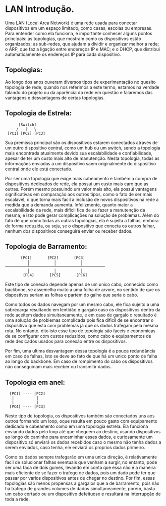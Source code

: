 # LAN Introdução.

  Uma LAN (Local Area Network) é uma rede usada para conectar dispositivos em um espaço limitado, como casas, escolas ou empresas. Para entender como ela funciona, é importante conhecer alguns pontos principais: as topologias, que mostram como os dispositivos estão organizados; as sub-redes, que ajudam a dividir e organizar melhor a rede; o ARP, que faz a ligação entre endereços IP e MAC; e o DHCP, que distribui automaticamente os endereços IP para cada dispositivo.

## Topologias:

  Ao longo dos anos ouveram diversos tipos de experimentação no quesito topologia de rede, quando nos referimos a este termo, estamos na verdade falando do projeto ou da aparência da rede em questão
e falaremos das vantagens e desvantagens de certas topologias.

## Topologia de Estrela:

          [Switch]
         /   |   \
     [PC1] [PC2] [PC3]

  Sua premissa principal são os dispositivos estarem conectados através de um outro dispositivo central, como um hub ou um switch, sendo a topologia mais encontrada atualmente devido sua escalabilidade e
confiabilidade, apesar de ter um custo mais alto de manutenção. Nesta topologia, todas as informações enviadas a um dispositivo saem originalmente do dispositivo central onde ele está conectado.

  Por ser uma topologia que exige mais cabeamento e também a compra de dispositivos dedicados de rede, ela possui um custo mais caro que as outras. Porém mesmo possuindo um valor mais alto, ela possui vantagens
significativas em comparação aos outros tipos, como o fato de ser mais escalavel, o que torna mais facil a inclusão de novos dispositivos na rede a medida que a demanda aumenta.
  Infelizmente, quanto maior a escalabilidade da rede, mais dificil fica de se fazer a manutenção da mesma, e isto pode gerar complicações na solução de problemas. Além do fato de que como todas as outras topologias,
ela é sujeita a falhas, embora de forma reduzida, ou seja, se o dispositivo que conecta os outros falhar, nenhum dos dispositivos conseguirá enviar ou receber dados.

## Topologia de Barramento:

           [PC1]       [PC2]       [PC3]
              │           │           │
    ──────────┴───────────┴───────────┴──────────
              │           │           │
            [PC4]       [PC5]       [PC6]


  Este tipo de conexão depende apenas de um unico cabo, conhecido como backbone, se assemelha muito a uma folha de arvore, no sentido de que os dispostivos seriam as folhas e partem do galho que seria o cabo.

  Como todos os dados navegam por um mesmo cabo, ele fica sujeito a uma sobrecarga resultando em lentidão e gargalo caso os dispositivos dentro da rede aceitem dados simultaneamente, e em caso de gargalo
o resultado é uma solução de problemas complicada pois fica dificil de se encontrar o dispositivo que esta com problemas ja que os dados trafegam pela mesma rota.
  No entanto, dito isto esse tipo de topologia são faceis e economicas de se configurar com custos reduzidos, como cabo e equipamentos de rede dedicados usados para conexão entre os dispositivos.
  
  Por fim, uma ultima desvantagem dessa topologia é a pouca redundância em caso de falhas, isto se deve ao fato de que há um unico ponto de falha ao longo do backbone. Em caso de rompimento do cabo os dispositivos
não conseguiriam mais receber ou transmitir dados.

## Topologia em anel:

      [PC1] ---- [PC2]
       |          |
       |          |
      [PC4] ---- [PC3]
  
  Neste tipo de topologia, os dispositivos também são conectados uns aos outros formando um loop, oque resulta em pouco gasto com equipamento dedicado e cabeamento como em uma topologia estrela.
Ela funciona enviando dados pelo loop até que cheguem ao destino, usando dispositivos ao longo do caminho para encaminhar esses dados, e curiosamente um dispositivo só enviará os dados recebidos
caso o mesmo não tenha dados a serem enviados, caso tenha, ele enviará os proprios dados primeiro.

  Como os dados sempre trafegarão em uma unica direção, é relativamente facil de solucionar falhas eventuais que venham a surgir, no entanto, pode ser uma faca de dois gumes, levando em conta que
essa não é a maneira mais eficiente de se fazer o trafego de dados, pois um dado pode ter que passar por varios dispositivos antes de chegar no destino. Por fim, essas topologias são menos propensas
a gargalos que a de barramento, pois não há trafego de grandes volumes de dados simultaneamente, porém, basta um cabo cortado ou um dispositivo defeituoso e resultará na interrupção de toda a rede.
  

  









  
  
